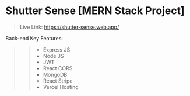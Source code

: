 # Shutter Sense [MERN Stack Project]
> Live Link: https://shutter-sense.web.app/

Back-end Key Features:
>> * Express JS
>> * Node JS
>> * JWT
>> * React CORS
>> * MongoDB
>> * React Stripe
>> * Vercel Hosting
